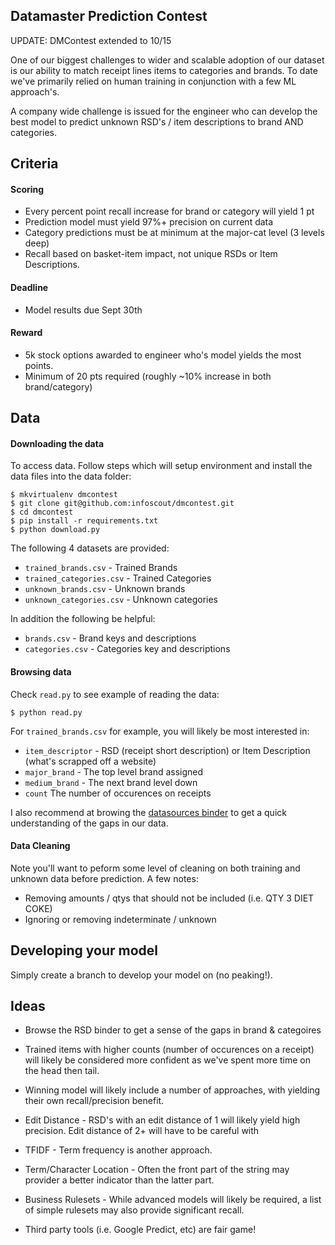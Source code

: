 ## Datamaster Prediction Contest

UPDATE: DMContest extended to 10/15 



One of our biggest challenges to wider and scalable adoption of our dataset is our ability to match receipt lines items to categories and brands. To date we've primarily relied on human training in conjunction with a few ML approach's.

A company wide challenge is issued for the engineer who can develop the best model to predict unknown RSD's / item descriptions to brand AND categories.


## Criteria

#### Scoring
* Every percent point recall increase for brand or category will yield 1 pt
* Prediction model must yield 97%+ precision on current data 
* Category predictions must be at minimum at the major-cat level (3 levels deep)
* Recall based on basket-item impact, not unique RSDs or Item Descriptions. 

#### Deadline
* Model results due Sept 30th

#### Reward
* 5k stock options awarded to engineer who's model yields the most points.
* Minimum of 20 pts required (roughly ~10% increase in both brand/category)


## Data

#### Downloading the data

To access data. Follow steps which will setup environment and install the data files into the data folder:

    $ mkvirtualenv dmcontest
    $ git clone git@github.com:infoscout/dmcontest.git
    $ cd dmcontest
    $ pip install -r requirements.txt
    $ python download.py
    
The following 4 datasets are provided:

* `trained_brands.csv` - Trained Brands
* `trained_categories.csv` - Trained Categories
* `unknown_brands.csv` - Unknown brands
* `unknown_categories.csv` - Unknown categories

In addition the following be helpful:

* `brands.csv` - Brand keys and descriptions
* `categories.csv` - Categories key and descriptions
    

#### Browsing data

Check `read.py` to see example of reading the data:

    $ python read.py
    

For `trained_brands.csv` for example, you will likely be most interested in:

* `item_descriptor` - RSD (receipt short description) or Item Description (what's scrapped off a website)
* `major_brand` - The top level brand assigned
* `medium_brand` - The next brand level down
* `count` The number of occurences on receipts

I also recommend at browing the [datasources binder](http://ds.infoscoutinc.com/admin/datasieve/binder) to get a quick understanding of the gaps in our data.


#### Data Cleaning

Note you'll want to peform some level of cleaning on both training and unknown data before prediction. A few notes:

* Removing amounts / qtys that should not be included (i.e. QTY 3 DIET COKE)
* Ignoring or removing indeterminate / unknown


## Developing your model

Simply create a branch to develop your model on (no peaking!). 


## Ideas

* Browse the RSD binder to get a sense of the gaps in brand & categoires

* Trained items with higher counts (number of occurences on a receipt) will likely be considered more confident as we've spent more time on the head then tail. 

* Winning model will likely include a number of approaches, with yielding their own recall/precision benefit.

* Edit Distance - RSD's with an edit distance of 1 will likely yield high precision. Edit distance of 2+ will have to be careful with

* TFIDF - Term frequency is another approach. 

* Term/Character Location - Often the front part of the string may provider a better indicator than the latter part.

* Business Rulesets - While advanced models will likely be required, a list of simple rulesets may also provide significant recall.

* Third party tools (i.e. Google Predict, etc) are fair game!
